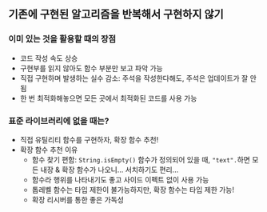 ## 기존에 구현된 알고리즘을 반복해서 구현하지 않기

### 이미 있는 것을 활용할 때의 장점
- 코드 작성 속도 상승
- 구현부를 읽지 않아도 함수 부분만 보고 파악 가능
- 직접 구현하며 발생하는 실수 감소: 주석을 작성한다해도, 주석은 업데이트가 잘 안 됨
- 한 번 최적화해놓으면 모든 곳에서 최적화된 코드를 사용 가능

### 표준 라이브러리에 없을 때는?
- 직접 유틸리티 함수를 구현하자, 확장 함수 추천!
- 확장 함수 추천 이유
  - 함수 찾기 편함: `String.isEmpty()` 함수가 정의되어 있을 때, `"text".`하면 모든 내장 & 확장 함수가 나오니... 서치하기도 편리...
  - 함수라 행위를 나타내기도 좋고 사이드 이펙트 없이 사용 가능
  - 톱레벨 함수는 타입 제한이 불가능하지만, 확장 함수는 타입 제한 가능!
  - 확장 리시버를 통한 좋은 가독성